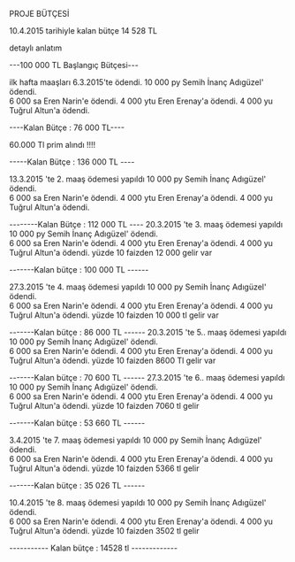 PROJE BÜTÇESİ

10.4.2015 tarihiyle kalan bütçe 14 528 TL 

detaylı anlatım

---100 000 TL Başlangıç Bütçesi---

ilk hafta maaşları 6.3.2015'te ödendi.
10 000 py Semih İnanç Adıgüzel' ödendi.   
 6 000 sa Eren Narin'e ödendi. 
 4 000 ytu Eren Erenay'a ödendi.
 4 000 yu Tuğrul Altun'a ödendi.
 
 ----Kalan Bütçe : 76 000 TL----
 
 60.000 Tl prim alındı !!!!
 
 -----Kalan Bütçe : 136 000 TL ----
 
 13.3.2015 'te 2. maaş ödemesi yapıldı
10 000 py Semih İnanç Adıgüzel' ödendi.   
 6 000 sa Eren Narin'e ödendi. 
 4 000 ytu Eren Erenay'a ödendi.
 4 000 yu Tuğrul Altun'a ödendi.

--------Kalan Bütçe : 112 000 TL ----
 20.3.2015 'te 3. maaş ödemesi yapıldı
10 000 py Semih İnanç Adıgüzel' ödendi.   
 6 000 sa Eren Narin'e ödendi. 
 4 000 ytu Eren Erenay'a ödendi.
 4 000 yu Tuğrul Altun'a ödendi.
 yüzde 10 faizden 12 000 gelir var
 
 -------Kalan bütçe : 100 000 TL ------
 
  27.3.2015 'te 4. maaş ödemesi yapıldı
10 000 py Semih İnanç Adıgüzel' ödendi.   
 6 000 sa Eren Narin'e ödendi. 
 4 000 ytu Eren Erenay'a ödendi.
 4 000 yu Tuğrul Altun'a ödendi.
 yüzde 10 faizden 10 000 tl gelir var
 
 -------Kalan bütçe : 86 000 TL ------
  20.3.2015 'te 5.. maaş ödemesi yapıldı
10 000 py Semih İnanç Adıgüzel' ödendi.   
 6 000 sa Eren Narin'e ödendi. 
 4 000 ytu Eren Erenay'a ödendi.
 4 000 yu Tuğrul Altun'a ödendi.
 yüzde 10 faizden 8600 Tl gelir var
 
 -------Kalan bütçe : 70 600 TL ------
  27.3.2015 'te 6.. maaş ödemesi yapıldı
10 000 py Semih İnanç Adıgüzel' ödendi.   
 6 000 sa Eren Narin'e ödendi. 
 4 000 ytu Eren Erenay'a ödendi.
 4 000 yu Tuğrul Altun'a ödendi.
  yüzde 10 faizden 7060 tl gelir
 
 -------Kalan bütçe : 53 660 TL ------

  3.4.2015 'te 7. maaş ödemesi yapıldı
10 000 py Semih İnanç Adıgüzel' ödendi.   
 6 000 sa Eren Narin'e ödendi. 
 4 000 ytu Eren Erenay'a ödendi.
 4 000 yu Tuğrul Altun'a ödendi.
  yüzde 10 faizden 5366 tl gelir
 
 -------Kalan bütçe : 35 026 TL ------
 
  10.4.2015 'te 8. maaş ödemesi yapıldı
10 000 py Semih İnanç Adıgüzel' ödendi.   
 6 000 sa Eren Narin'e ödendi. 
 4 000 ytu Eren Erenay'a ödendi.
 4 000 yu Tuğrul Altun'a ödendi.
  yüzde 10 faizden 3502 tl gelir
  
  ----------- Kalan bütçe : 14528 tl -------------
 
 
 
